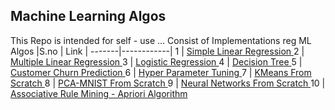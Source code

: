 ## Machine Learning Algos 
This Repo is intended for self - use ... Consist  of Implementations reg ML Algos
|S.no  | Link |
-------|------------|
1 | <a href="https://github.com/AjayBadrinath/Machine-Learning-Algorithms/blob/main/Ex1%20Linear%20Regression/Machine%20Learning%20Lab%20LR.ipynb">Simple Linear Regression </a>
2 | <a href="https://github.com/AjayBadrinath/Machine-Learning-Algorithms/blob/main/Ex2%20Multiple%20Regression/MultipleRegression.ipynb">Multiple Linear Regression </a>
3 | <a href="https://github.com/AjayBadrinath/Machine-Learning-Algorithms/blob/main/Ex3%20Logistic%20Regression/LogisticRegression%20(1).ipynb"> Logistic Regression </a>
4 | <a href="https://github.com/AjayBadrinath/Machine-Learning-Algorithms/blob/main/Ex4%20Decision%20Tree/DecisionTree.ipynb"> Decision Tree </a>
5 | <a href="https://github.com/AjayBadrinath/Machine-Learning-Algorithms/blob/main/CIA1/Customer%20Churn%20Prediction.ipynb"> Customer Churn Prediction </a>
6 | <a href="https://github.com/AjayBadrinath/Machine-Learning-Algorithms/blob/main/Ex5%20Hyper%20Parameter%20Tuning/Hyper%20Parameter%20Tuning.ipynb"> Hyper Parameter Tuning </a>
7 | <a href="https://github.com/AjayBadrinath/Machine-Learning-Algorithms/blob/main/Ex6%20KMeans/KMeans.ipynb"> KMeans From Scratch </a>
8 | <a href="https://github.com/AjayBadrinath/Machine-Learning-Algorithms/blob/main/Ex7%20PCA/PCA_MNIST.ipynb"> PCA-MNIST From Scratch </a>
9 | <a href="https://github.com/AjayBadrinath/Machine-Learning-Algorithms/blob/main/Ex8%20NeuralNetworks/NeuralNetworks.ipynb"> Neural Networks From Scratch </a>
10 | <a href=""> Associative Rule Mining - Apriori Algorithm </a>
